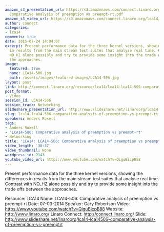 ```yaml
---
amazon_s3_presentation_url: https://s3.amazonaws.com/connect.linaro.org/lca14/presentations/LCA14-506-
  Comparative analysis of preemption vs preempt-rt.pdf
amazon_s3_video_url: https://s3.amazonaws.com/connect.linaro.org/lca14/videos/03-07-Friday/LCA14-506-+Comparative+analysis+of+preemption+vs+preempt-rt.mp4
author: connect
categories:
- lca14
comments: true
date: 2015-07-24 14:04:07
excerpt: Present performance data for the three kernel versions, showing the differences
  in results from the main stream test suites that analyse real time. Contrast with
  NO_HZ alone possibly and try to provide some insight into the trade offs between
  the approaches.
image:
  featured: true
  name: LCA14-506.jpg
  path: /assets/images/featured-images/LCA14-506.jpg
layout: post
link: http://connect.linaro.org/resource/lca14/lca14-lca14-506-comparative-analysis-of-preemption-vs-preempt-rt/
post_format:
- Video
session_id: LCA14-506
session_track: Networking
slideshare_presentation_url: http://www.slideshare.net/linaroorg/lca14-lca14506-comparative-analysis-of-preemption-vs-preemptrt
slug: lca14-lca14-506-comparative-analysis-of-preemption-vs-preempt-rt
speakers: Anders Roxell
tags:
- Anders Roxell
- 'LCA14-506: Comparative analysis of preemption vs preempt-rt'
- Networking
title: 'LCA14: LCA14-506: Comparative analysis of preemption vs preempt-rt'
video_length: '30:37'
video_thumbnail: None
wordpress_id: 2143
youtube_video_url: https://www.youtube.com/watch?v=QiguBicpB88
---
```


Present performance data for the three kernel versions, showing the differences in results from the main stream test suites that analyse real time. Contrast with NO_HZ alone possibly and try to provide some insight into the trade offs between the approaches.

Resource: LCA14
Name: LCA14-506: Comparative analysis of preemption vs preempt-rt
Date: 07-03-2014
Speaker: Gary Robertson
Video: https://www.youtube.com/watch?v=QiguBicpB88
Website: http://www.linaro.org/
Linaro Connect: http://connect.linaro.org/
Slide: http://www.slideshare.net/linaroorg/lca14-lca14506-comparative-analysis-of-preemption-vs-preemptrt